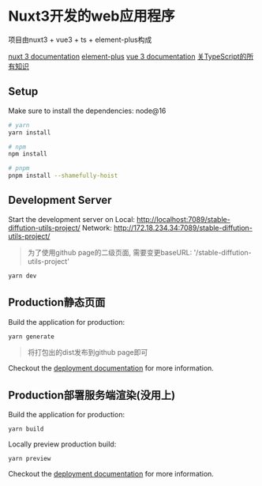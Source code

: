 # Nuxt3开发的web应用程序

项目由nuxt3 + vue3 + ts + element-plus构成

 [nuxt 3 documentation](https://v3.nuxtjs.org)
 [element-plus](https://element-plus.gitee.io/zh-CN/component/button.html)
 [vue 3 documentation](https://cn.vuejs.org/guide/introduction.html#api-styles)
 [关TypeScript的所有知识](https://www.tslang.cn/docs/home.html)

## Setup

Make sure to install the dependencies: node@16

```bash
# yarn
yarn install

# npm
npm install

# pnpm
pnpm install --shamefully-hoist
```

## Development Server

Start the development server on
Local:    <http://localhost:7089/stable-diffution-utils-project/>
Network:  <http://172.18.234.34:7089/stable-diffution-utils-project/>

> 为了使用github page的二级页面, 需要变更baseURL: '/stable-diffution-utils-project'

```bash
yarn dev
```

## Production静态页面

Build the application for production:

```bash
yarn generate
```

> 将打包出的dist发布到github page即可

Checkout the [deployment documentation](https://v3.nuxtjs.org/guide/deploy/presets) for more information.

## Production部署服务端渲染(没用上)

Build the application for production:

```bash
yarn build
```

Locally preview production build:

```bash
yarn preview
```

Checkout the [deployment documentation](https://v3.nuxtjs.org/guide/deploy/presets) for more information.
